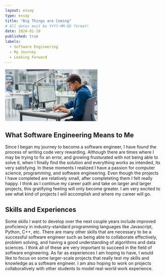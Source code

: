 ```yaml
---
layout: essay
type: essay
title: "Big Things are Coming"
# All dates must be YYYY-MM-DD format!
date: 2024-01-18
published: true
labels:
  - Software Engineering
  - My Journey
  - Looking Forward
---
```


<img width="300px" class="rounded float-start pe-4" src="../img/software-engineering-stock.jpg">

## What Software Engineering Means to Me

Since I began my journey to become a software engineer, I have found the process of writing code very rewarding. Although there are times where I may be trying to fix an error, and growing frusturated with not being able to solve it, when I finally find the solution and everything works as intended, its very satisfying. In these moments I realized I have a passion for computer science, programming, and software engineering. Even though the projects I have completed are relatively small, after completeting them I felt really happy. I think as I continue my career path and take on larger and larger projects, this gratifying feeling will only become greater. I am very excited to see what kind of projects I will accomplish and where my career will go.

## Skills and Experiences

Some skills I want to develop over the next couple years include improved proficiency in industry-standard programming languages like Javascript, Python, C++, etc. There are many other skills that are necessary to be a successful software engineer such as being able to collaborate effectively, problem solving, and having a good understanding of algorithms and data sciences. I think all of these are very important to succeed in the field of software engineering. As far as experiences I am hoping to have, I would like to focus on some larger-scale projects that really test my skills and knowledge as a software engineer. I am also hoping to work on projects collaboratively with other students to model real-world work experience.
